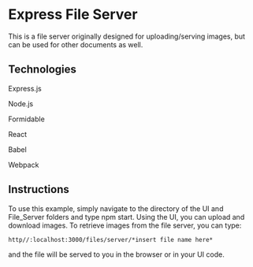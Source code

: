 # Express File Server
This is a file server originally designed for uploading/serving images, but can be used for other documents as well.

## Technologies
Express.js

Node.js

Formidable

React

Babel

Webpack

## Instructions

To use this example, simply navigate to the directory of the UI and File_Server folders and type npm start. Using the UI, you can upload and download images. To retrieve images from the file server, you can type:

    http//:localhost:3000/files/server/*insert file name here* 

and the file will be served to you in the browser or in your UI code.
